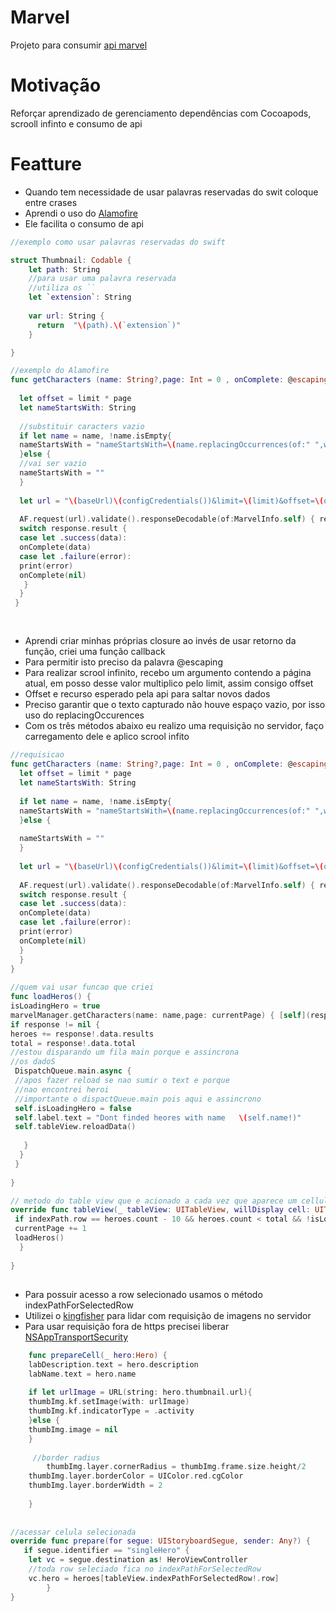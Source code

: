 # Marvel
Projeto para consumir [api marvel](https://developer.marvel.com/)

#  Motivação
Reforçar aprendizado de gerenciamento dependências com Cocoapods, scrooll infinto e consumo de api

# Featture
- Quando tem necessidade de usar palavras reservadas do swit coloque entre crases
- Aprendi o uso do [Alamofire](https://github.com/Alamofire/Alamofire)
- Ele facilita o consumo de api


```swift
//exemplo como usar palavras reservadas do swift

struct Thumbnail: Codable {
	let path: String
	//para usar uma palavra reservada
	//utiliza os ``
	let `extension`: String
	
	var url: String {
	  return  "\(path).\(`extension`)"
	}

}

//exemplo do Alamofire
func getCharacters (name: String?,page: Int = 0 , onComplete: @escaping (MarvelInfo?) ->Void)  {
		
  let offset = limit * page
  let nameStartsWith: String
		
  //substituir caracters vazio		
  if let name = name, !name.isEmpty{
  nameStartsWith = "nameStartsWith=\(name.replacingOccurrences(of:" ",with: ""))"
  }else {
  //vai ser vazio
  nameStartsWith = ""
  }
		
  let url = "\(baseUrl)\(configCredentials())&limit=\(limit)&offset=\(offset)&\(nameStartsWith)"
	 
  AF.request(url).validate().responseDecodable(of:MarvelInfo.self) { response in
  switch response.result {
  case let .success(data):
  onComplete(data)
  case let .failure(error):
  print(error)
  onComplete(nil)
   }
  }
 }
	

```


##
- Aprendi criar minhas próprias closure ao invés de usar retorno da função, criei uma função callback
- Para permitir isto preciso da palavra @escaping
- Para realizar scrool infinito, recebo um argumento contendo a página atual, em posso desse valor multiplico pelo limit, assim consigo offset
- Offset e recurso esperado pela api para saltar novos dados
- Preciso garantir que o texto capturado não houve espaço vazio, por isso uso do replacingOccurences
- Com os três métodos abaixo eu realizo uma requisição no servidor, faço carregamento dele e aplico scrool infito

```swift
//requisicao
func getCharacters (name: String?,page: Int = 0 , onComplete: @escaping (MarvelInfo?) ->Void)  {
  let offset = limit * page
  let nameStartsWith: String
		 
  if let name = name, !name.isEmpty{
  nameStartsWith = "nameStartsWith=\(name.replacingOccurrences(of:" ",with: ""))"
  }else {
		
  nameStartsWith = ""
  }
		
  let url = "\(baseUrl)\(configCredentials())&limit=\(limit)&offset=\(offset)&\(nameStartsWith)"
	  
  AF.request(url).validate().responseDecodable(of:MarvelInfo.self) { response in
  switch response.result {
  case let .success(data):
  onComplete(data)
  case let .failure(error):
  print(error)
  onComplete(nil)
  }
  }
}
	
//quem vai usar funcao que criei
func loadHeros() {
isLoadingHero = true
marvelManager.getCharacters(name: name,page: currentPage) { [self](response) in
if response != nil {
heroes += response!.data.results
total = response!.data.total
//estou disparando um fila main porque e assincrona
//os dadoS
 DispatchQueue.main.async {
 //apos fazer reload se nao sumir o text e porque
 //nao encontrei heroi
 //importante o dispactQueue.main pois aqui e assincrono
 self.isLoadingHero = false
 self.label.text = "Dont finded heores with name   \(self.name!)"
 self.tableView.reloadData()
					
   }
  }
 }
		
}

// metodo do table view que e acionado a cada vez que aparece um cellula na tela
override func tableView(_ tableView: UITableView, willDisplay cell: UITableViewCell, forRowAt indexPath: IndexPath) {
 if indexPath.row == heroes.count - 10 && heroes.count < total && !isLoadingHero {
 currentPage += 1
 loadHeros()
  }
		 
}

```

## 
- Para possuir acesso a row selecionado usamos o método indexPathForSelectedRow
- Utilizei o [kingfisher](https://github.com/onevcat/Kingfisher) para lidar com requisição de imagens no servidor
- Para usar requisição fora de https precisei liberar [NSAppTransportSecurity](https://stackoverflow.com/questions/32631184/the-resource-could-not-be-loaded-because-the-app-transport-security-policy-requi)

```swift
	func prepareCell(_ hero:Hero) {
	labDescription.text = hero.description
	labName.text = hero.name
	
	if let urlImage = URL(string: hero.thumbnail.url){
	thumbImg.kf.setImage(with: urlImage)
	thumbImg.kf.indicatorType = .activity
	}else {
	thumbImg.image = nil
	}
	 
	 //border radius
    	thumbImg.layer.cornerRadius = thumbImg.frame.size.height/2
	thumbImg.layer.borderColor = UIColor.red.cgColor
	thumbImg.layer.borderWidth = 2
		
	}
  
  
//acessar celula selecionada
override func prepare(for segue: UIStoryboardSegue, sender: Any?) {
   if segue.identifier == "singleHero" {
    let vc = segue.destination as! HeroViewController
    //toda row seleciado fica no indexPathForSelectedRow
    vc.hero = heroes[tableView.indexPathForSelectedRow!.row]
		}
}

```





